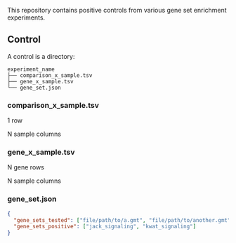 This repository contains positive controls from various gene set enrichment experiments.

## Control

A control is a directory:

```
experiment_name
├── comparison_x_sample.tsv
├── gene_x_sample.tsv
└── gene_set.json
```

### comparison_x_sample.tsv

1 row

N sample columns

### gene_x_sample.tsv

N gene rows

N sample columns

### gene_set.json

```json
{
  "gene_sets_tested": ["file/path/to/a.gmt", "file/path/to/another.gmt"],
  "gene_sets_positive": ["jack_signaling", "kwat_signaling"]
}
```
